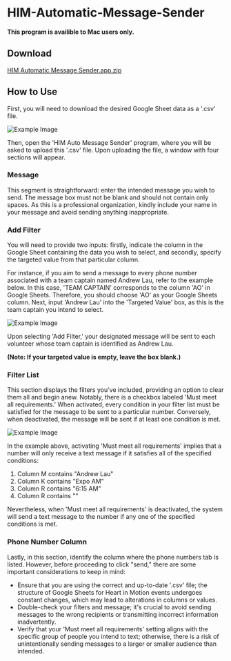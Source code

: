 # HIM-Automatic-Message-Sender
**This program is availible to Mac users only.**

## Download ##
[HIM Automatic Message Sender.app.zip](https://github.com/beantheprogrammer/HIM-Automatic-Message-Sender/blob/main/HIM%20Automatic%20Message%20Sender.app.zip "download")

## How to Use ##
First, you will need to download the desired Google Sheet data as a '.csv' file. 

![Example Image](https://drive.google.com/uc?id=1p65uY47AeDr2KbxJW9ne9OGtbBxUkm-b)

Then, open the 'HIM Auto Message Sender' program, where you will be asked to upload this '.csv' file.
Upon uploading the file, a window with four sections will appear.

### Message ###
This segment is straightforward: enter the intended message you wish to send. The message box must not be blank and should not contain only spaces. As this is a professional organization, kindly include your name in your message and avoid sending anything inappropriate.

### Add Filter ###
You will need to provide two inputs: firstly, indicate the column in the Google Sheet containing the data you wish to select, and secondly, specify the targeted value from that particular column.

For instance, if you aim to send a message to every phone number associated with a team captain named Andrew Lau, refer to the example below. In this case, 'TEAM CAPTAIN' corresponds to the column 'AO' in Google Sheets. Therefore, you should choose 'AO' as your Google Sheets column. Next, input 'Andrew Lau' into the 'Targeted Value' box, as this is the team captain you intend to select. 

![Example Image](https://drive.google.com/uc?id=1hWutqB_ylqy6pDeUsKeuwx0BC9Edc0cp)

Upon selecting 'Add Filter,' your designated message will be sent to each volunteer whose team captain is identified as Andrew Lau.

**(Note: If your targeted value is empty, leave the box blank.)**

### Filter List ###
This section displays the filters you've included, providing an option to clear them all and begin anew. Notably, there is a checkbox labeled 'Must meet all requirements.' When activated, every condition in your filter list must be satisfied for the message to be sent to a particular number. Conversely, when deactivated, the message will be sent if at least one condition is met.

![Example Image](https://drive.google.com/uc?id=18TamhkSM5wWdfJFwCKGenl21KP5reWQm)

In the example above, activating 'Must meet all requirements' implies that a number will only receive a text message if it satisfies all of the specified conditions:
1. Column M contains "Andrew Lau"
2. Column K contains "Expo AM"
3. Column R contains "6:15 AM"
4. Column R contains ""

Nevertheless, when 'Must meet all requirements' is deactivated, the system will send a text message to the number if any one of the specified conditions is met.

### Phone Number Column ###
Lastly, in this section, identify the column where the phone numbers tab is listed. However, before proceeding to click "send," there are some important considerations to keep in mind:

- Ensure that you are using the correct and up-to-date '.csv' file; the structure of Google Sheets for Heart in Motion events undergoes constant changes, which may lead to alterations in columns or values.
- Double-check your filters and message; it's crucial to avoid sending messages to the wrong recipients or transmitting incorrect information inadvertently.
- Verify that your 'Must meet all requirements' setting aligns with the specific group of people you intend to text; otherwise, there is a risk of unintentionally sending messages to a larger or smaller audience than intended.
